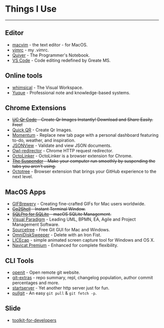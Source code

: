 # Things I Use

---

## Editor

- [macvim](//github.com/macvim-dev/macvim) - the text editor - for MacOS.
- [vimrc](//github.com/xudafeng/vimrc) - my .vimrc.
- [Quiver](http://happenapps.com) - The Programmer's Notebook.
- [VS Code](https://code.visualstudio.com/) - Code editing redefined by Greate MS.

## Online tools

- [whimsical](https://whimsical.com/) - The Visual Workspace.
- [Yuque](https://yuque.com) - Professional note and knowledge-based systems.

## Chrome Extensions

- <s>[UC Qr Code](https://chrome.google.com/webstore/detail/uc-qr-code/nhelohnehpahakjoklmodmogclacjgdj) - Create Qr Images Instantly! Download and Share Easily. Free!</s>
- [Quick QR](https://chrome.google.com/webstore/detail/quick-qr-code-generator/afpbjjgbdimpioenaedcjgkaigggcdpp) - Create Qr Images.
- [Momentum](https://chrome.google.com/webstore/detail/momentum/laookkfknpbbblfpciffpaejjkokdgca) - Replace new tab page with a personal dashboard featuring to-do, weather, and inspiration.
- [JSONView](https://chrome.google.com/webstore/detail/jsonview/chklaanhfefbnpoihckbnefhakgolnmc) - Validate and view JSON documents.
- [Owl-redirector](//github.com/meowtec/Owl-redirector) - Chrome HTTP request redirector.
- [OctoLinker](https://chrome.google.com/webstore/detail/octolinker/jlmafbaeoofdegohdhinkhilhclaklkp?hl=en-GB) - OctoLinker is a browser extension for Chrome.
- <s>[The Suspender](https://chrome.google.com/webstore/detail/octotree/bkhaagjahfmjljalopjnoealnfndnagc) - Make your computer run smoothly by suspending the tabs you aren't using.</s>
- [Octotree](https://chrome.google.com/webstore/detail/octotree/bkhaagjahfmjljalopjnoealnfndnagc) - Browser extension that brings your GitHub experience to the next level.

## MacOS Apps

- [GIFBrewery](http://gifbrewery.com/) - Creating fine-crafted GIFs for Mac users worldwide.
- <s>[Go2Shell](http://zipzapmac.com/go2shell) - Instant Terminal Window.</s>
- <s>[SQLPro for SQLite](https://www.sqlitepro.com/) - macOS SQLite Management.</s>
- [Visual Paradigm](https://www.visual-paradigm.com/) - Leading UML, BPMN, EA, Agile and Project Management Software.
- [Sourcetree](https://www.sourcetreeapp.com/) - Free Git GUI for Mac and Windows.
- [OmniDiskSweeper](https://www.omnigroup.com/more) - Delete with an Iron Fist.
- [LICEcap](https://github.com/justinfrankel/licecap) - simple animated screen capture tool for Windows and OS X.
- [Navicat Premium](https://www.navicat.com.cn/products/navicat-premium) - Enhanced for complete flexibility.

## CLI Tools

- [openit](//github.com/xudafeng/openit) - Open remote git website.
- [git-extras](//github.com/tj/git-extras) - repo summary, repl, changelog population, author commit percentages and more.
- [startserver](//github.com/xudafeng/startserver) - Yet another http server just for fun.
- [pullgit](//github.com/xudafeng/pullgit) - An easy `git pull` & `git fetch -p`.

## Slide

- [toolkit-for-developers](//xudafeng.github.io/slide/archives/toolkit-for-developers/)
